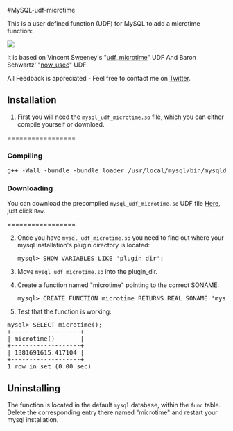 #MySQL-udf-microtime

This is a user defined function (UDF) for MySQL to add a microtime function:

<a href="http://i.imgur.com/eAjaexj.png"><img src="http://i.imgur.com/eAjaexj.png"/></a>


It is based on Vincent Sweeney's "[udf_microtime][micro]" UDF
And Baron Schwartz' "[now_usec][usec]" UDF.

All Feedback is appreciated - Feel free to contact me on [Twitter].


## Installation

1. First you will need the `mysql_udf_microtime.so` file, which you can either compile yourself or download.

 =================
 ### Compiling

 <pre>g++ -Wall -bundle -bundle_loader /usr/local/mysql/bin/mysqld -o mysql_udf_microtime.so `/usr/local/mysql/bin/mysql_config --cflags` mysql_udf_microtime.c</pre>

 ### Downloading

 You can download the precompiled `mysql_udf_microtime.so` UDF file [Here][download], just click `Raw`.
 
 =================

2. Once you have `mysql_udf_microtime.so` you need to find out where your mysql installation's plugin directory is located:
    
   <pre>mysql> SHOW VARIABLES LIKE 'plugin_dir';</pre>
    
    
3. Move `mysql_udf_microtime.so` into the plugin_dir.


4. Create a function named "microtime" pointing to the correct SONAME:

   <pre>mysql> CREATE FUNCTION microtime RETURNS REAL SONAME 'mysql_udf_microtime.so';</pre>


5.  Test that the function is working:

   <pre>mysql> SELECT microtime();
+-------------------+
| microtime()       |
+-------------------+
| 1381691615.417104 |
+-------------------+
1 row in set (0.00 sec)</pre>


## Uninstalling

The function is located in the default `mysql` database, within the `func` table.
Delete the corresponding entry there named "microtime" and restart your mysql installation.


[micro]:https://bitbucket.org/vinces/udf-microtime/src/bd48df4d4020/udf_microtime.c
[usec]:http://www.xaprb.com/blog/2007/10/30/how-i-built-the-now_usec-udf-for-mysql/
[download]:https://github.com/CarnotInteractive/MySQL-udf-microtime/blob/master/mysql_udf_microtime.so
[twitter]: http://twitter.com/jo_shadow
